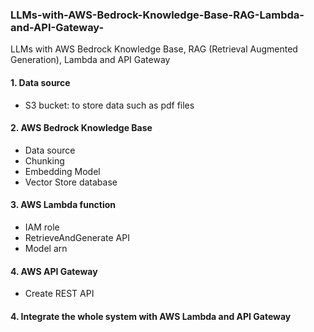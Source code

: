 ### LLMs-with-AWS-Bedrock-Knowledge-Base-RAG-Lambda-and-API-Gateway-
LLMs with AWS Bedrock Knowledge Base, RAG (Retrieval Augmented Generation), Lambda and API Gateway 
#### 1. Data source  
- S3 bucket: to store data such as pdf files
#### 2. AWS Bedrock Knowledge Base  
- Data source
- Chunking
- Embedding Model
- Vector Store database
#### 3. AWS Lambda function  
- IAM role
- RetrieveAndGenerate API
- Model arn
#### 4. AWS API Gateway  
- Create REST API
#### 4. Integrate the whole system with AWS Lambda and API Gateway
  
